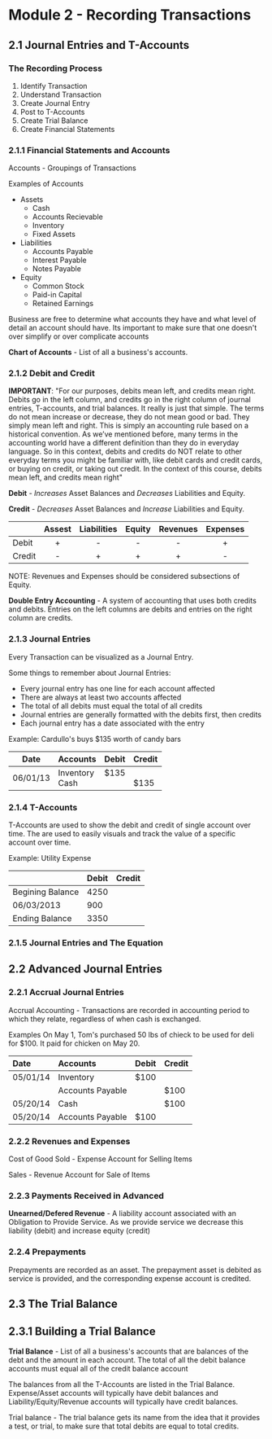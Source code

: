 # Module 2 - Recording Transactions

## 2.1 Journal Entries and T-Accounts

### The Recording Process

1. Identify Transaction
2. Understand Transaction
3. Create Journal Entry
4. Post to T-Accounts
5. Create Trial Balance
6. Create Financial Statements

### 2.1.1 Financial Statements and Accounts
Accounts - Groupings of Transactions

Examples of Accounts
+ Assets
    + Cash
    + Accounts Recievable
    + Inventory
    + Fixed Assets
+ Liabilities
    + Accounts Payable
    + Interest Payable
    + Notes Payable
+ Equity
    + Common Stock
    + Paid-in Capital
    + Retained Earnings

Business are free to determine what accounts they have and what level of detail an account should have.  Its important to make sure that one doesn't over simplify or over complicate accounts

**Chart of Accounts** - List of all a business's accounts.

### 2.1.2 Debit and Credit

**IMPORTANT**: "For our purposes, debits mean left, and credits mean right. Debits go in the left column, and credits go in the right column of journal entries, T-accounts, and trial balances. It really is just that simple. The terms do not mean increase or decrease, they do not mean good or bad. They simply mean left and right. This is simply an accounting rule based on a historical convention. As we’ve mentioned before, many terms in the accounting world have a different definition than they do in everyday language. So in this context, debits and credits do NOT relate to other everyday terms you might be familiar with, like debit cards and credit cards, or buying on credit, or taking out credit. In the context of this course, debits mean left, and credits mean right"

**Debit** - _Increases_ Asset Balances and _Decreases_ Liabilities and Equity.

**Credit** - _Decreases_ Asset Balances and _Increase_ Liabilities and Equity.

|      |Assest|Liabilities|Equity| Revenues | Expenses |
|:-----|:----:|:---------:|:----:|:--------:|:--------:|
|Debit | +    | -         | -    | -        | +        |
|Credit| -    | +         | +    | +        | -        |

NOTE: Revenues and Expenses should be considered subsections of Equity.

**Double Entry Accounting** - A system of accounting that uses both credits and debits. Entries on the left columns are debits and entries on the right column are credits.

### 2.1.3 Journal Entries

Every Transaction can be visualized as a Journal Entry.

Some things to remember about Journal Entries:
+ Every journal entry has one line for each account affected
+ There are always at least two accounts affected
+ The total of all debits must equal the total of all credits
+ Journal entries are generally formatted with the debits first, then credits
+ Each journal entry has a date associated with the entry

Example: Cardullo's buys $135 worth of candy bars

|Date|Accounts|Debit|Credit|
|:---:|:----|:---|:---|
|06/01/13|Inventory<br>Cash|$135<br><br>|<br>$135|

### 2.1.4 T-Accounts

T-Accounts are used to show the debit and credit of single account over time. The are used to easily visuals and track the value of a specific account over time.

Example: Utility Expense

||Debit|Credit|
|:--|:--|:--|
|Begining Balance | 4250 ||
|06/03/2013| 900 | |
|Ending Balance| 3350 ||


### 2.1.5 Journal Entries and The Equation

## 2.2 Advanced Journal Entries

### 2.2.1 Accrual Journal Entries

Accrual Accounting - Transactions are recorded in accounting period to which they relate, regardless of when cash is exchanged.

Examples
On May 1, Tom's purchased 50 lbs of chieck to be used for deli for $100. It paid for chicken on May 20.

|Date|Accounts|Debit|Credit|
|:--|:--|:--|:--|
|05/01/14| Inventory | $100 | |
||Accounts Payable||$100|
|05/20/14| Cash ||$100|
|05/20/14| Accounts Payable | $100 ||

### 2.2.2 Revenues and Expenses

Cost of Good Sold - Expense Account for Selling Items

Sales - Revenue Account for Sale of Items

### 2.2.3 Payments Received in Advanced

**Unearned/Defered Revenue** - A liability account associated with an Obligation to Provide Service. As we provide service we decrease this liability (debit) and increase equity (credit)

### 2.2.4 Prepayments

Prepayments are recorded as an asset.  The prepayment asset is debited as service is provided, and the corresponding expense account is credited.


## 2.3 The Trial Balance

## 2.3.1 Building a Trial Balance

**Trial Balance** - List of all a business's accounts that are balances of the debt and the amount in each account. The total of all the debit balance accounts must equal all of the credit balance account

The balances from all the T-Accounts are listed in the Trial Balance. Expense/Asset accounts will typically have debit balances and Liability/Equity/Revenue accounts will typically have credit balances.

Trial balance - The trial balance gets its name from the idea that it provides a test, or trial, to make sure that total debits are equal to total credits. 
